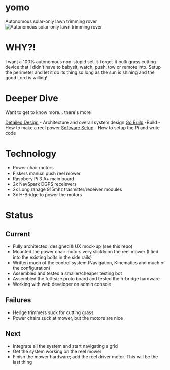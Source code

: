 # yomo
Autonomous solar-only lawn trimming rover
![Autonomous solar-only lawn trimming rover](resources/yomo.jpg)

# WHY?!

I want a 100% autonomous non-stupid set-it-forget-it bulk grass cutting device that I didn't have to babysit, watch, push, tow or remote into.  Setup the perimeter and let it do its thing so long as the sun is shining and the good Lord is willing!

# Deeper Dive

Want to get to know more... there's more

[Detailed Design](Design.md) - Architecture and overall system design
[Go Build](Build.md) -Build - How to make a reel power
[Software Setup](Setup.md) - How to setup the Pi and write code

# Technology

- Power chair motors
- Fiskers manual push reel mower
- Raspbery Pi 3 A+ main board
- 2x NavSpark DGPS receievers
- 2x Long ranage 915mhz trasmitter/receiver modules
- 3x H-Bridge to power the motors

# Status

## Current
- Fully architected, designed & UX mock-up (see this repo)
- Mounted the power chair motors very slickly on the reel mower (I tied into the existing bolts in the side rails)
- Written much of the control system (Navigation, Kinematics and much of the configuration)
- Assembled and tested a smaller/cheaper testing bot
- Assembled the full-size proto board and tested the h-bridge hardware
- Working with web developer on admin console

## Failures
- Hedge trimmers suck for cutting grass
- Power chairs suck at mower, but the motors are nice

## Next
- Integrate all the system and start navigating a grid 
- Get the system working on the reel mower
- Finish the mower hardware; add the reel driver motor.  This will be the last thing
